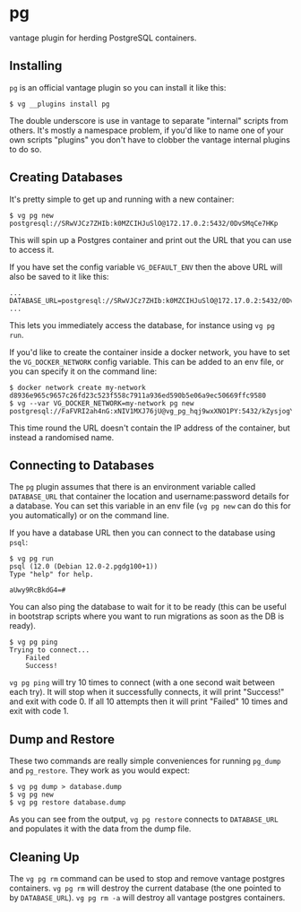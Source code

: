# pg

vantage plugin for herding PostgreSQL containers.

## Installing

`pg` is an official vantage plugin so you can install it like this:

    $ vg __plugins install pg

The double underscore is use in vantage to separate "internal" scripts from others. It's mostly a namespace problem, if you'd like to name one of your own scripts "plugins" you don't have to clobber the vantage internal plugins to do so.

## Creating Databases

It's pretty simple to get up and running with a new container:

    $ vg pg new
    postgresql://SRwVJCz7ZHIb:k0MZCIHJuSlO@172.17.0.2:5432/0DvSMqCe7HKp

This will spin up a Postgres container and print out the URL that you can use to access it.

If you have set the config variable `VG_DEFAULT_ENV` then the above URL will also be saved to it like this:

    ...
    DATABASE_URL=postgresql://SRwVJCz7ZHIb:k0MZCIHJuSlO@172.17.0.2:5432/0DvSMqCe7HKp
    ...

This lets you immediately access the database, for instance using `vg pg run`.

If you'd like to create the container inside a docker network, you have to set the `VG_DOCKER_NETWORK` config variable. This can be added to an env file, or you can specify it on the command line:

    $ docker network create my-network
    d8936e965c9657c26fd23c523f558c7911a936ed590b5e06a9ec50669ffc9580
    $ vg --var VG_DOCKER_NETWORK=my-network pg new
    postgresql://FaFVRI2ah4nG:xNIV1MXJ76jU@vg_pg_hqj9wxXNO1PY:5432/kZysjogYtPog

This time round the URL doesn't contain the IP address of the container, but instead a randomised name.

## Connecting to Databases

The `pg` plugin assumes that there is an environment variable called `DATABASE_URL` that container the location and username:password details for a database. You can set this variable in an env file (`vg pg new` can do this for you automatically) or on the command line.

If you have a database URL then you can connect to the database using `psql`:

    $ vg pg run
    psql (12.0 (Debian 12.0-2.pgdg100+1))
    Type "help" for help.

    aUwy9RcBkdG4=#

You can also ping the database to wait for it to be ready (this can be useful in bootstrap scripts where you want to run migrations as soon as the DB is ready).

    $ vg pg ping
    Trying to connect...
        Failed
        Success!

`vg pg ping` will try 10 times to connect (with a one second wait between each try). It will stop when it successfully connects, it will print "Success!" and exit with code 0. If all 10 attempts then it will print "Failed" 10 times and exit with code 1.

## Dump and Restore

These two commands are really simple conveniences for running `pg_dump` and `pg_restore`. They work as you would expect:

    $ vg pg dump > database.dump
    $ vg pg new
    $ vg pg restore database.dump

As you can see from the output, `vg pg restore` connects to `DATABASE_URL` and populates it with the data from the dump file.

## Cleaning Up

The `vg pg rm` command can be used to stop and remove vantage postgres containers. `vg pg rm` will destroy the current database (the one pointed to by `DATABASE_URL`). `vg pg rm -a` will destroy all vantage postgres containers.

